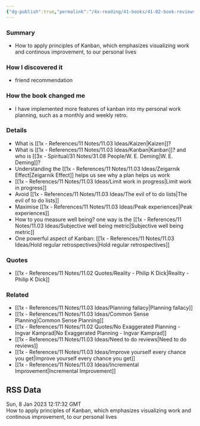 ```yaml
---
{"dg-publish":true,"permalink":"/4x-reading/41-books/41-02-book-reviews/personal-kanban-mapping-work-navigating-life/","title":"Personal Kanban - Mapping Work Navigating Life","dgShowBacklinks":false}
---
```



### Summary
- How to apply principles of Kanban, which emphasizes visualizing work and continous improvement, to our personal lives

### How I discovered it
- friend recommendation

### How the book changed me
- I have implemented more features of kanban into my personal work planning, such as a monthly and weekly retro.

### Details
- What is [[1x - References/11 Notes/11.03 Ideas/Kaizen\|Kaizen]]?
- What is [[1x - References/11 Notes/11.03 Ideas/Kanban\|Kanban]]? and who is [[3x - Spiritual/31 Notes/31.08 People/W. E. Deming\|W. E. Deming]]?
- Understanding the [[1x - References/11 Notes/11.03 Ideas/Zeigarnik Effect\|Zeigarnik Effect]] helps us see why a plan helps us work
- [[1x - References/11 Notes/11.03 Ideas/Limit work in progress\|Limit work in progress]]
- Avoid [[1x - References/11 Notes/11.03 Ideas/The evil of to do lists\|The evil of to do lists]]
- Maximise [[1x - References/11 Notes/11.03 Ideas/Peak experiences\|Peak experiences]]
- How to you measure well being? one way is the [[1x - References/11 Notes/11.03 Ideas/Subjective well being metric\|Subjective well being metric]]
- One powerful aspect of Kanban: [[1x - References/11 Notes/11.03 Ideas/Hold regular retrospectives\|Hold regular retrospectives]]

### Quotes
- [[1x - References/11 Notes/11.02 Quotes/Reality - Philip K Dick\|Reality - Philip K Dick]]

### Related
- [[1x - References/11 Notes/11.03 Ideas/Planning fallacy\|Planning fallacy]]
- [[1x - References/11 Notes/11.03 Ideas/Common Sense Planning\|Common Sense Planning]]
- [[1x - References/11 Notes/11.02 Quotes/No Exaggerated Planning - Ingvar Kamprad\|No Exaggerated Planning - Ingvar Kamprad]]
- [[1x - References/11 Notes/11.03 Ideas/Need to do reviews\|Need to do reviews]]
- [[1x - References/11 Notes/11.03 Ideas/Improve yourself every chance you get\|Improve yourself every chance you get]]
- [[1x - References/11 Notes/11.03 Ideas/Incremental Improvement\|Incremental Improvement]]

## RSS Data
<div class='date'>Sun, 8 Jan 2023 12:17:32 GMT</div>
<div class='description'>How to apply principles of Kanban, which emphasizes visualizing work and continous improvement, to our personal lives</div>
